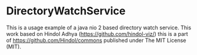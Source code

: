 # DirectoryWatchService

This is a usage example of a java nio 2 based directory watch service. This work based on Hindol Adhya
(https://github.com/hindol-viz/) this is a part of  https://github.com/Hindol/commons published under
The MIT License (MIT).
